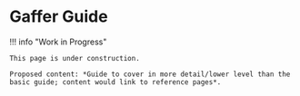 # Gaffer Guide

!!! info "Work in Progress"

    This page is under construction.

    Proposed content: *Guide to cover in more detail/lower level than the basic guide; content would link to reference pages*.